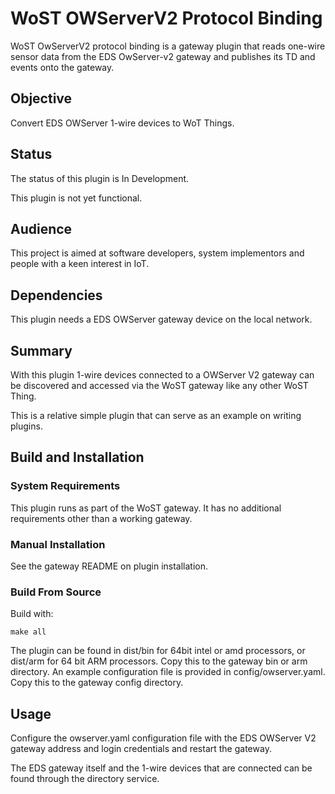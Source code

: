 # WoST OWServerV2 Protocol Binding

WoST OwServerV2 protocol binding is a gateway plugin that reads one-wire sensor data from the EDS OwServer-v2 gateway and publishes its TD and events onto the gateway.

## Objective

Convert EDS OWServer 1-wire devices to WoT Things.

## Status 

The status of this plugin is In Development.

This plugin is not yet functional.

## Audience

This project is aimed at software developers, system implementors and people with a keen interest in IoT. 

## Dependencies

This plugin needs a EDS OWServer gateway device on the local network. 

## Summary

With this plugin 1-wire devices connected to a OWServer V2 gateway can be discovered and accessed via the WoST gateway like any other WoST Thing.

This is a relative simple plugin that can serve as an example on writing plugins.


## Build and Installation

### System Requirements

This plugin runs as part of the WoST gateway. It has no additional requirements other than a working gateway.


### Manual Installation

See the gateway README on plugin installation.


### Build From Source

Build with:

```
make all
```
The plugin can be found in dist/bin for 64bit intel or amd processors, or dist/arm for 64 bit ARM processors. Copy this to the gateway bin or arm directory.
An example configuration file is provided in config/owserver.yaml. Copy this to the gateway config directory.


## Usage

Configure the owserver.yaml configuration file with the EDS OWServer V2 gateway address and login credentials and restart the gateway.

The EDS gateway itself and the 1-wire devices that are connected can be found through the directory service. 
